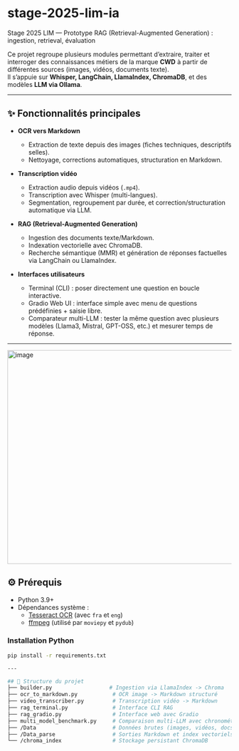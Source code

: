 # stage-2025-lim-ia
Stage 2025 LIM — Prototype RAG (Retrieval-Augmented Generation) : ingestion, retrieval, évaluation

Ce projet regroupe plusieurs modules permettant d’extraire, traiter et interroger des connaissances métiers de la marque **CWD** à partir de différentes sources (images, vidéos, documents texte).  
Il s’appuie sur **Whisper, LangChain, LlamaIndex, ChromaDB**, et des modèles **LLM via Ollama**.

---

## ✨ Fonctionnalités principales

- **OCR vers Markdown**
  - Extraction de texte depuis des images (fiches techniques, descriptifs selles).
  - Nettoyage, corrections automatiques, structuration en Markdown.

- **Transcription vidéo**
  - Extraction audio depuis vidéos (`.mp4`).
  - Transcription avec Whisper (multi-langues).
  - Segmentation, regroupement par durée, et correction/structuration automatique via LLM.

- **RAG (Retrieval-Augmented Generation)**
  - Ingestion des documents texte/Markdown.
  - Indexation vectorielle avec ChromaDB.
  - Recherche sémantique (MMR) et génération de réponses factuelles via LangChain ou LlamaIndex.

- **Interfaces utilisateurs**
  - Terminal (CLI) : poser directement une question en boucle interactive.
  - Gradio Web UI : interface simple avec menu de questions prédéfinies + saisie libre.
  - Comparateur multi-LLM : tester la même question avec plusieurs modèles (Llama3, Mistral, GPT-OSS, etc.) et mesurer temps de réponse.

---
<img width="840" height="480" alt="image" src="https://github.com/user-attachments/assets/f9e8f3be-d0c4-4ef8-b7b9-903df4a32c6a" />

## ⚙️ Prérequis

- Python 3.9+
- Dépendances système :
  - [Tesseract OCR](https://github.com/tesseract-ocr/tesseract) (avec `fra` et `eng`)
  - [ffmpeg](https://ffmpeg.org/) (utilisé par `moviepy` et `pydub`)

### Installation Python
```bash
pip install -r requirements.txt

---

## 📂 Structure du projet
├── builder.py                  # Ingestion via LlamaIndex -> Chroma
├── ocr_to_markdown.py           # OCR image -> Markdown structuré
├── video_transcriber.py         # Transcription vidéo -> Markdown
├── rag_terminal.py              # Interface CLI RAG
├── rag_gradio.py                # Interface web avec Gradio
├── multi_model_benchmark.py     # Comparaison multi-LLM avec chronométrage
├── /Data                        # Données brutes (images, vidéos, docs)
├── /Data_parse                  # Sorties Markdown et index vectoriels
└── /chroma_index                # Stockage persistant ChromaDB









